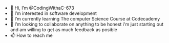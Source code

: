 - 👋 Hi, I’m @CodingWithaC-673
- 👀 I’m interested in software development
- 🌱 I’m currently learning The computer Science Course at Codecademy
- 💞️ I’m looking to collaborate on anything to be honest i'm just starting out and am willing to get as much feedback as posible
- 📫 How to reach me 


<!---
CodingWithaC-673/CodingWithaC-673 is a ✨ special ✨ repository because its `README.md` (this file) appears on your GitHub profile.
You can click the Preview link to take a look at your changes.
--->
